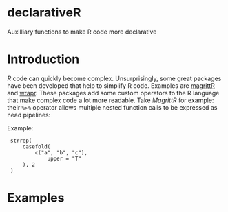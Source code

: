 # declarativeR
Auxilliary functions to make R code more declarative 

# Introduction
*R* code can quickly become complex. Unsurprisingly, some great packages have been developed that help to simplify R code. Examples are [magrittR](https://cran.r-project.org/web/packages/magrittr/vignettes/magrittr.html) and  [wrapr](https://github.com/WinVector/wrapr). These packages add some custom operators to the R language that make complex code a lot more readable. Take *MagrittR* for example: their `%>%` operator allows multiple nested function calls to be expressed as nead pipelines: 

Example:
```Rscript
 strrep(                       
     casefold(                 
         c("a", "b", "c"),     
             upper = "T"       
     ), 2                      
 )                             
```
                               





</td> 
</tr>
</table> 

 
# Examples


